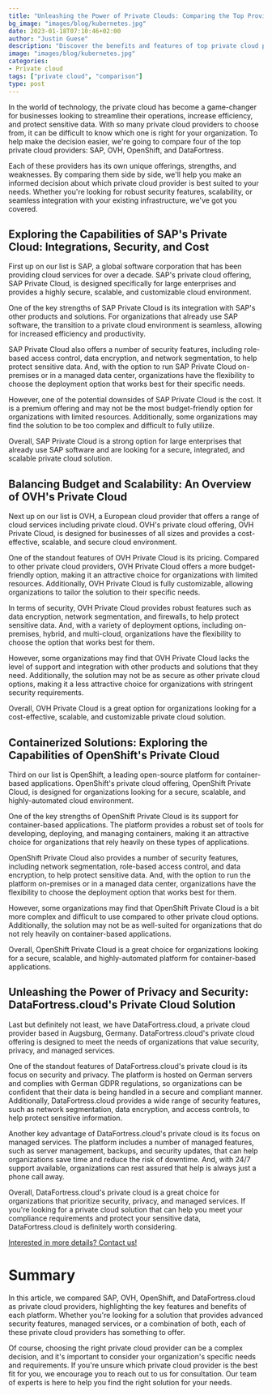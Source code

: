 ```yaml
---
title: "Unleashing the Power of Private Clouds: Comparing the Top Providers and Their Offerings"
bg_image: "images/blog/kubernetes.jpg"
date: 2023-01-18T07:10:46+02:00
author: "Justin Guese"
description: "Discover the benefits and features of top private cloud providers: SAP, OVH, OpenShift, and DataFortress.cloud."
image: "images/blog/kubernetes.jpg"
categories:
- Private cloud
tags: ["private cloud", "comparison"]
type: post
---
```



In the world of technology, the private cloud has become a game-changer for businesses looking to streamline their operations, increase efficiency, and protect sensitive data. With so many private cloud providers to choose from, it can be difficult to know which one is right for your organization. To help make the decision easier, we're going to compare four of the top private cloud providers: SAP, OVH, OpenShift, and DataFortress.

Each of these providers has its own unique offerings, strengths, and weaknesses. By comparing them side by side, we'll help you make an informed decision about which private cloud provider is best suited to your needs. Whether you're looking for robust security features, scalability, or seamless integration with your existing infrastructure, we've got you covered.

## Exploring the Capabilities of SAP's Private Cloud: Integrations, Security, and Cost

First up on our list is SAP, a global software corporation that has been providing cloud services for over a decade. SAP's private cloud offering, SAP Private Cloud, is designed specifically for large enterprises and provides a highly secure, scalable, and customizable cloud environment.

One of the key strengths of SAP Private Cloud is its integration with SAP's other products and solutions. For organizations that already use SAP software, the transition to a private cloud environment is seamless, allowing for increased efficiency and productivity.

SAP Private Cloud also offers a number of security features, including role-based access control, data encryption, and network segmentation, to help protect sensitive data. And, with the option to run SAP Private Cloud on-premises or in a managed data center, organizations have the flexibility to choose the deployment option that works best for their specific needs.

However, one of the potential downsides of SAP Private Cloud is the cost. It is a premium offering and may not be the most budget-friendly option for organizations with limited resources. Additionally, some organizations may find the solution to be too complex and difficult to fully utilize.

Overall, SAP Private Cloud is a strong option for large enterprises that already use SAP software and are looking for a secure, integrated, and scalable private cloud solution.

## Balancing Budget and Scalability: An Overview of OVH's Private Cloud

Next up on our list is OVH, a European cloud provider that offers a range of cloud services including private cloud. OVH's private cloud offering, OVH Private Cloud, is designed for businesses of all sizes and provides a cost-effective, scalable, and secure cloud environment.

One of the standout features of OVH Private Cloud is its pricing. Compared to other private cloud providers, OVH Private Cloud offers a more budget-friendly option, making it an attractive choice for organizations with limited resources. Additionally, OVH Private Cloud is fully customizable, allowing organizations to tailor the solution to their specific needs.

In terms of security, OVH Private Cloud provides robust features such as data encryption, network segmentation, and firewalls, to help protect sensitive data. And, with a variety of deployment options, including on-premises, hybrid, and multi-cloud, organizations have the flexibility to choose the option that works best for them.

However, some organizations may find that OVH Private Cloud lacks the level of support and integration with other products and solutions that they need. Additionally, the solution may not be as secure as other private cloud options, making it a less attractive choice for organizations with stringent security requirements.

Overall, OVH Private Cloud is a great option for organizations looking for a cost-effective, scalable, and customizable private cloud solution.

## Containerized Solutions: Exploring the Capabilities of OpenShift's Private Cloud

Third on our list is OpenShift, a leading open-source platform for container-based applications. OpenShift's private cloud offering, OpenShift Private Cloud, is designed for organizations looking for a secure, scalable, and highly-automated cloud environment.

One of the key strengths of OpenShift Private Cloud is its support for container-based applications. The platform provides a robust set of tools for developing, deploying, and managing containers, making it an attractive choice for organizations that rely heavily on these types of applications.

OpenShift Private Cloud also provides a number of security features, including network segmentation, role-based access control, and data encryption, to help protect sensitive data. And, with the option to run the platform on-premises or in a managed data center, organizations have the flexibility to choose the deployment option that works best for them.

However, some organizations may find that OpenShift Private Cloud is a bit more complex and difficult to use compared to other private cloud options. Additionally, the solution may not be as well-suited for organizations that do not rely heavily on container-based applications.

Overall, OpenShift Private Cloud is a great choice for organizations looking for a secure, scalable, and highly-automated platform for container-based applications.

## Unleashing the Power of Privacy and Security: DataFortress.cloud's Private Cloud Solution

Last but definitely not least, we have DataFortress.cloud, a private cloud provider based in Augsburg, Germany. DataFortress.cloud's private cloud offering is designed to meet the needs of organizations that value security, privacy, and managed services.

One of the standout features of DataFortress.cloud's private cloud is its focus on security and privacy. The platform is hosted on German servers and complies with German GDPR regulations, so organizations can be confident that their data is being handled in a secure and compliant manner. Additionally, DataFortress.cloud provides a wide range of security features, such as network segmentation, data encryption, and access controls, to help protect sensitive information.

Another key advantage of DataFortress.cloud's private cloud is its focus on managed services. The platform includes a number of managed features, such as server management, backups, and security updates, that can help organizations save time and reduce the risk of downtime. And, with 24/7 support available, organizations can rest assured that help is always just a phone call away.

Overall, DataFortress.cloud's private cloud is a great choice for organizations that prioritize security, privacy, and managed services. If you're looking for a private cloud solution that can help you meet your compliance requirements and protect your sensitive data, DataFortress.cloud is definitely worth considering.

[Interested in more details? Contact us!](/contact)

# Summary

In this article, we compared SAP, OVH, OpenShift, and DataFortress.cloud as private cloud providers, highlighting the key features and benefits of each platform. Whether you're looking for a solution that provides advanced security features, managed services, or a combination of both, each of these private cloud providers has something to offer.

Of course, choosing the right private cloud provider can be a complex decision, and it's important to consider your organization's specific needs and requirements. If you're unsure which private cloud provider is the best fit for you, we encourage you to reach out to us for consultation. Our team of experts is here to help you find the right solution for your needs.